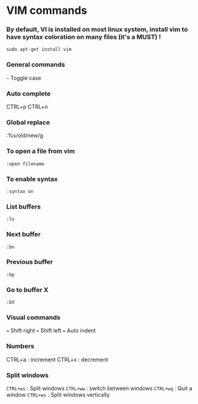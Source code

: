 VIM commands
==============

### By default, VI is installed on most linux system, install vim to have syntax coloration on many files (it's a MUST) !
`sudo apt-get install vim`  

### General commands
`~` Toggle case

### Auto complete 
CTRL+p
CTRL+n

### Global replace
:%s/old/new/g

### To open a file from vim
`:open filename`

### To enable syntax
`:syntax on`

### List buffers
`:ls`

### Next buffer
`:bn`

### Previous buffer
`:bp`

### Go to buffer X
`:bX`

### Visual commands
`>` Shift right
`<` Shift left
`=` Auto indent

### Numbers
CTRL+a : increment
CTRL+x : decrement

### Split windows
`CTRL+ws` : Split windows
`CTRL+ww` : switch between windows
`CTRL+wq` : Quit a window
`CTRL+wv` : Split windows vertically
